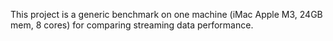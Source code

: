 This project is a generic benchmark on one machine (iMac Apple M3, 24GB mem, 8 cores) for comparing streaming data performance.
